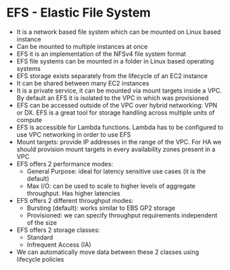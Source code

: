 # EFS - Elastic File System

- It is a network based file system which can be mounted on Linux based instance
- Can be mounted to multiple instances at once
- EFS it is an implementation of the NFSv4 file system format
- EFS file systems can be mounted in a folder in Linux based operating systems
- EFS storage exists separately from the lifecycle of an EC2 instance
- It can be shared between many EC2 instances
- It is a private service, it can be mounted via mount targets inside a VPC. By default an EFS it is isolated to the VPC in which was provisioned
- EFS can be accessed outside of the VPC over hybrid networking: VPN or DX. EFS is a great tool for storage handling across multiple units of compute
- EFS is accessible for Lambda functions. Lambda has to be configured to use VPC networking in order to use EFS
- Mount targets: provide IP addresses in the range of the VPC. For HA we should provision mount targets in every availability zones present in a VPC
- EFS offers 2 performance modes:
    - General Purpose: ideal for latency sensitive use cases (it is the default)
    - Max I/O: can be used to scale to higher levels of aggregate throughput. Has higher latencies
- EFS offers 2 different throughput modes:
    - Bursting (default): works similar to EBS GP2 storage
    - Provisioned: we can specify throughput requirements independent of the size
- EFS offers 2 storage classes:
    - Standard
    - Infrequent Access (IA)
- We can automatically move data between these 2 classes using lifecycle policies